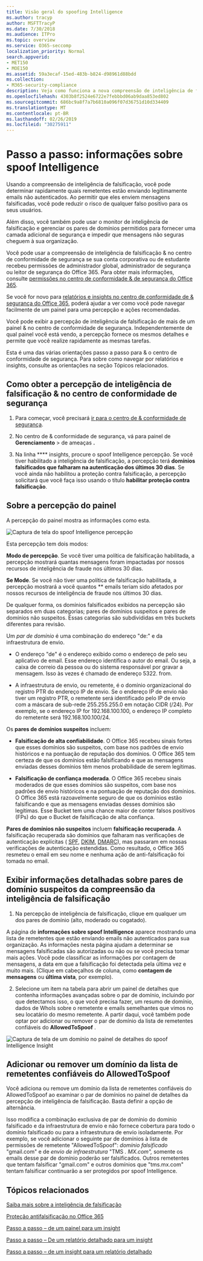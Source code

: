 ```yaml
---
title: Visão geral do spoofing Intelligence
ms.author: tracyp
author: MSFTTracyP
ms.date: 7/30/2018
ms.audience: ITPro
ms.topic: overview
ms.service: O365-seccomp
localization_priority: Normal
search.appverid:
- MET150
- MOE150
ms.assetid: 59a3ecaf-15ed-483b-b824-d98961d88bdd
ms.collection:
- M365-security-compliance
description: Veja como funciona a nova compreensão de inteligência de falsificação.
ms.openlocfilehash: 4303b8f2524e6722e7febbbd06ab9daa853ed802
ms.sourcegitcommit: 686bc9a8f7a7b6810a096f07d36751d10d334409
ms.translationtype: MT
ms.contentlocale: pt-BR
ms.lasthandoff: 02/26/2019
ms.locfileid: "30275911"
---
```

# <a name="walkthrough-spoof-intelligence-insight"></a>Passo a passo: informações sobre spoof Intelligence

Usando a compreensão de inteligência de falsificação, você pode determinar rapidamente quais remetentes estão enviando legitimamente emails não autenticados. Ao permitir que eles enviem mensagens falsificadas, você pode reduzir o risco de qualquer falso positivo para os seus usuários.
  
Além disso, você também pode usar o monitor de inteligência de falsificação e gerenciar os pares de domínios permitidos para fornecer uma camada adicional de segurança e impedir que mensagens não seguras cheguem à sua organização.
  
Você pode usar a compreensão de inteligência de falsificação &amp; no centro de conformidade de segurança se sua conta corporativa ou de estudante recebeu permissões de administrador global, administrador de segurança ou leitor de segurança do Office 365. Para obter mais informações, consulte [permissões no centro de conformidade &amp; de segurança do Office 365](permissions-in-the-security-and-compliance-center.md).
  
Se você for novo para [relatórios e insights no centro de conformidade de &amp; segurança do Office 365](reports-and-insights-in-security-and-compliance.md), poderá ajudar a ver como você pode navegar facilmente de um painel para uma percepção e ações recomendadas.
  
Você pode exibir a percepção de inteligência de falsificação de mais de um painel &amp; no centro de conformidade de segurança. Independentemente de qual painel você está vendo, a percepção fornece os mesmos detalhes e permite que você realize rapidamente as mesmas tarefas.
  
Esta é uma das várias orientações passo a passo para &amp; o centro de conformidade de segurança. Para sobre como navegar por relatórios e insights, consulte as orientações na seção Tópicos relacionados.
  
## <a name="getting-to-the-spoof-intelligence-insight-in-the-security-amp-compliance-center"></a>Como obter a percepção de inteligência de falsificação &amp; no centro de conformidade de segurança

1. Para começar, você precisará [ir para o centro de &amp; conformidade de segurança](go-to-the-securitycompliance-center.md).
    
2. No centro de &amp; conformidade de segurança, vá para painel de **Gerenciamento** \> de ameaças **.**
    
3. Na linha **** insights, procure o spoof Intelligence percepção. Se você tiver habilitado a inteligência de falsificação, a percepção terá **domínios falsificados que falharam na autenticação dos últimos 30 dias**. Se você ainda não habilitou a proteção contra falsificação, a percepção solicitará que você faça isso usando o título **habilitar proteção contra falsificação**. 
    
## <a name="about-the-insight-on-the-dashboard"></a>Sobre a percepção do painel

A percepção do painel mostra as informações como esta.
  
![Captura de tela do spoof Intelligence percepção](media/28aeabac-c1a1-4d16-9fbe-14996f742a9a.png)
  
Esta percepção tem dois modos:
  
 **Modo de percepção**. Se você tiver uma política de falsificação habilitada, a percepção mostrará quantas mensagens foram impactadas por nossos recursos de inteligência de fraude nos últimos 30 dias. 
  
 **Se Mode**. Se você não tiver uma política de falsificação habilitada, a percepção mostrará a você quantos ** emails teriam sido afetados por nossos recursos de inteligência de fraude nos últimos 30 dias. 
  
De qualquer forma, os domínios falsificados exibidos na percepção são separados em duas categorias; pares de domínios suspeitos e pares de domínios não suspeitos. Essas categorias são subdivididas em três buckets diferentes para revisão. 
  
Um *par de domínio* é uma combinação do endereço "de:" e da infraestrutura de envio. 
  
- O endereço "de" é o endereço exibido como o endereço de pelo seu aplicativo de email. Esse endereço identifica o autor do email. Ou seja, a caixa de correio da pessoa ou do sistema responsável por gravar a mensagem. Isso às vezes é chamado de endereço 5322. from.
    
- A infraestrutura de envio, ou remetente, é o domínio organizacional do registro PTR do endereço IP de envio. Se o endereço IP de envio não tiver um registro PTR, o remetente será identificado pelo IP de envio com a máscara de sub-rede 255.255.255.0 em notação CIDR (/24). Por exemplo, se o endereço IP for 192.168.100.100, o endereço IP completo do remetente será 192.168.100.100/24.
    
 Os **pares de domínios suspeitos** incluem: 
  
- **Falsificação de alta confiabilidade**. O Office 365 recebeu sinais fortes que esses domínios são suspeitos, com base nos padrões de envio históricos e na pontuação de reputação dos domínios. O Office 365 tem certeza de que os domínios estão falsificando e que as mensagens enviadas desses domínios têm menos probabilidade de serem legítimas. 
    
- **Falsificação de confiança moderada**. O Office 365 recebeu sinais moderados de que esses domínios são suspeitos, com base nos padrões de envio históricos e na pontuação de reputação dos domínios. O Office 365 está razoavelmente seguro de que os domínios estão falsificando e que as mensagens enviadas desses domínios são legítimas. Esse Bucket tem uma chance maior de conter falsos positivos (FPs) do que o Bucket de falsificação de alta confiança. 
    
 **Pares de domínios não suspeitos** incluem **falsificação recuperada**. A falsificação recuperada são domínios que falharam nas verificações de autenticação explícitas ( [SPF](https://docs.microsoft.com/office365/SecurityCompliance/how-office-365-uses-spf-to-prevent-spoofing), [DKIM](https://docs.microsoft.com/office365/SecurityCompliance/use-dkim-to-validate-outbound-email), [DMARC](https://docs.microsoft.com/office365/SecurityCompliance/use-dmarc-to-validate-email)), mas passaram em nossas verificações de autenticação estendidas. Como resultado, o Office 365 resmeteu o email em seu nome e nenhuma ação de anti-falsificação foi tomada no email. 
  
## <a name="view-detailed-information-about-suspicious-domain-pairs-from-the-spoof-intelligence-insight"></a>Exibir informações detalhadas sobre pares de domínio suspeitos da compreensão da inteligência de falsificação

1. Na percepção de inteligência de falsificação, clique em qualquer um dos pares de domínio (alto, moderado ou cogatado).
  
A página de **informações sobre spoof Intelligence** aparece mostrando uma lista de remetentes que estão enviando emails não autenticados para sua organização. As informações nesta página ajudam a determinar se mensagens falsificadas são autorizadas ou não ou se você precisa tomar mais ações. Você pode classificar as informações por contagem de mensagens, a data em que a falsificação foi detectada pela última vez e muito mais. (Clique em cabeçalhos de coluna, como **contagem de mensagens** ou **última vista**, por exemplo). 
    
2. Selecione um item na tabela para abrir um painel de detalhes que contenha informações avançadas sobre o par de domínio, incluindo por que detectamos isso, o que você precisa fazer, um resumo de domínio, dados de WhoIs sobre o remetente e emails semelhantes que vimos no seu locatário do mesmo remetente. A partir daqui, você também pode optar por adicionar ou remover o par de domínio da lista de remetentes confiáveis do **AllowedToSpoof** . 
  
![Captura de tela de um domínio no painel de detalhes do spoof Intelligence Insight](media/03ad3e6e-2010-4e8e-b92e-accc8bbebb79.png)
  
## <a name="add-or-remove-a-domain-from-the-allowedtospoof-safe-sender-list"></a>Adicionar ou remover um domínio da lista de remetentes confiáveis do AllowedToSpoof

Você adiciona ou remove um domínio da lista de remetentes confiáveis do AllowedToSpoof ao examinar o par de domínios no painel de detalhes da percepção de inteligência de falsificação. Basta definir a opção de alternância.
  
Isso modifica a combinação exclusiva de par de domínio do domínio falsificado e da infraestrutura de envio e não fornece cobertura para todo o domínio falsificado ou para a infraestrutura de envio isoladamente. Por exemplo, se você adicionar o seguinte par de domínios à lista de permissões de remetente "AllowedToSpoof": *domínio falsificado* "gmail.com" e de *envio de infraestrutura* "TMS *. MX.com",* somente os emails desse par de domínio poderão ser falsificados. Outros remetentes que tentam falsificar "gmail.com" e outros domínios que "tms.mx.com" tentam falsificar continuarão a ser protegidos por spoof Intelligence. 
  
## <a name="related-topics"></a>Tópicos relacionados

[Saiba mais sobre a inteligência de falsificação](learn-about-spoof-intelligence.md)
  
[Proteção antifalsificação no Office 365](anti-spoofing-protection.md)
  
[Passo a passo – de um painel para um insight](from-a-dashboard-to-an-insight.md)
  
[Passo a passo – De um relatório detalhado para um insight](from-a-detailed-report-to-an-insight.md)
  
[Passo a passo – de um insight para um relatório detalhado](from-an-insight-to-a-detailed-report.md)
  

